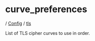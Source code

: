 # curve_preferences

/ [Config](../../index.md) / [tls](../index.md) 

List of TLS cipher curves to use in order.


